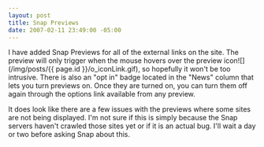 ```yaml
---
layout: post
title: Snap Previews
date: 2007-02-11 23:49:00 -05:00
---
```


I have added Snap Previews for all of the external links on the site. The preview will only trigger when the mouse hovers over the preview icon![](/img/posts/{{ page.id }}/o_iconLink.gif), so hopefully it won't be too intrusive. There is also an "opt in" badge located in the "News" column that lets you turn previews on. Once they are turned on, you can turn them off again through the options link available from any preview.

It does look like there are a few issues with the previews where some sites are not being displayed. I'm not sure if this is simply because the Snap servers haven't crawled those sites yet or if it is an actual bug. I'll wait a day or two before asking Snap about this.
